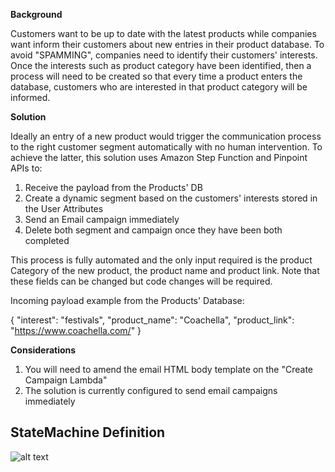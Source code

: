 **Background**

Customers want to be up to date with the latest products while companies want inform their customers about new entries in their product database. To avoid "SPAMMING", companies need to identify their customers' interests. Once the interests such as product category have been identified, then a process will need to be created so that every time a product enters the database, customers who are interested in that product category will be informed.

**Solution**

Ideally an entry of a new product would trigger the communication process to the right customer segment automatically with no human intervention. To achieve the latter, this solution uses Amazon Step Function and Pinpoint APIs to:
1) Receive the payload from the Products' DB
2) Create a dynamic segment based on the customers' interests stored in the User Attributes
3) Send an Email campaign immediately
4) Delete both segment and campaign once they have been both completed

This process is fully automated and the only input required is the product Category of the new product, the product name and product link. Note that these fields can be changed but code changes will be required.

Incoming payload example from the Products' Database:

{
  "interest": "festivals",
  "product_name": "Coachella",
  "product_link": "https://www.coachella.com/"
}

**Considerations**

1)	You will need to amend the email HTML body template on the "Create Campaign Lambda"
2)	The solution is currently configured to send email campaigns immediately

## StateMachine Definition
![alt text](https://github.com/Pioank/pinpoint-AutoSegmentCampaign/blob/main/StateMachine-FlowChart.JPG)
